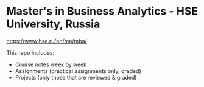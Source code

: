 # Master's in Business Analytics - HSE University, Russia
https://www.hse.ru/en/ma/mba/

This repo includes:
- Course notes week by week
- Assignments (practical assignments only, graded)
- Projects (only those that are reviewed & graded)
